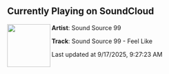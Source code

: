 ## Currently Playing on SoundCloud

[<img align="left" width="100" src="https://i1.sndcdn.com/artworks-il3xYKOeKEL2uzxx-5MynDg-t500x500.png">](https://soundcloud.com/dnzrecords/sound-source-99-feel-like)

**Artist**: Sound Source 99 

**Track**: Sound Source 99 - Feel Like

Last updated at 9/17/2025, 9:27:23 AM
